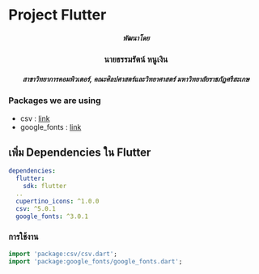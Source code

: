 # Project Flutter 
<h5 align="center">พัฒนาโดย</h5>
<h3 align="center">นายธรรมรัตน์ หนูเงิน</h3>

<h5 align="center">สาขาวิทยาการคอมพิวเตอร์, คณะศิลปศาสตร์และวิทยาศาสตร์ มหาวิทยาลัยราชภัฏศรีสะเกษ</h5>

### Packages we are using


- csv : [link](https://pub.dev/packages/csv)
- google_fonts : [link](https://pub.dev/packages/google_fonts)


## เพิ่ม Dependencies ใน Flutter

```yaml
dependencies:
  flutter:
    sdk: flutter
  ..
  cupertino_icons: ^1.0.0
  csv: ^5.0.1
  google_fonts: ^3.0.1
```

### การใช้งาน

```dart
import 'package:csv/csv.dart';
import 'package:google_fonts/google_fonts.dart';
```
